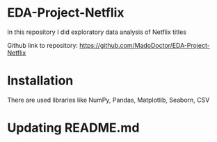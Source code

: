 # EDA-Project-Netflix
In this repository I did exploratory data analysis of Netflix titles

Github link to repository: https://github.com/MadoDoctor/EDA-Project-Netflix

# Installation
There are used libraries like NumPy, Pandas, Matplotlib, Seaborn, CSV

# Updating README.md

